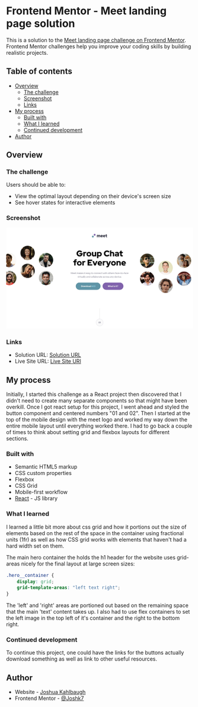# Frontend Mentor - Meet landing page solution

This is a solution to the [Meet landing page challenge on Frontend Mentor](https://www.frontendmentor.io/challenges/meet-landing-page-rbTDS6OUR). Frontend Mentor challenges help you improve your coding skills by building realistic projects.

## Table of contents

-   [Overview](#overview)
    -   [The challenge](#the-challenge)
    -   [Screenshot](#screenshot)
    -   [Links](#links)
-   [My process](#my-process)
    -   [Built with](#built-with)
    -   [What I learned](#what-i-learned)
    -   [Continued development](#continued-development)
-   [Author](#author)

## Overview

### The challenge

Users should be able to:

-   View the optimal layout depending on their device's screen size
-   See hover states for interactive elements

### Screenshot

![](./screenshot.jpg)

### Links

-   Solution URL: [Solution URL](https://github.com/Joshk7/meet-landing-page)
-   Live Site URL: [Live Site URl](https://meet-landing-page-ivory-theta.vercel.app/)

## My process

Initially, I started this challenge as a React project then discovered that I didn't need to create many separate components so that might have been overkill. Once I got react setup for this project, I went ahead and styled the button component and centered numbers "01 and 02". Then I started at the top of the mobile design with the meet logo and worked my way down the entire mobile layout until everything worked there. I had to go back a couple of times to think about setting grid and flexbox layouts for different sections.

### Built with

-   Semantic HTML5 markup
-   CSS custom properties
-   Flexbox
-   CSS Grid
-   Mobile-first workflow
-   [React](https://reactjs.org/) - JS library

### What I learned

I learned a little bit more about css grid and how it portions out the size of elements based on the rest of the space in the container using fractional units (1fr) as well as how CSS grid works with elements that haven't had a hard width set on them.

The main hero container the holds the h1 header for the website uses grid-areas nicely for the final layout at large screen sizes:

```css
.hero__container {
    display: grid;
    grid-template-areas: "left text right";
}
```

The 'left' and 'right' areas are portioned out based on the remaining space that the main 'text' content takes up. I also had to use flex containers to set the left image in the top left of it's container and the right to the bottom right.

### Continued development

To continue this project, one could have the links for the buttons actually download something as well as link to other useful resources.

## Author

-   Website - [Joshua Kahlbaugh](https://joshuakahlbaugh.pages.dev/)
-   Frontend Mentor - [@Joshk7](https://www.frontendmentor.io/profile/Joshk7)
